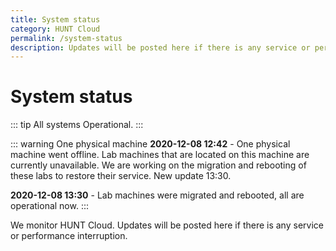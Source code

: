 ```yaml
---
title: System status
category: HUNT Cloud
permalink: /system-status
description: Updates will be posted here if there is any service or performance interruption.
---
```


# System status

::: tip All systems
Operational.
:::

::: warning One physical machine
**2020-12-08 12:42** - One physical machine went offline. Lab machines that are located on this machine are currently unavailable. We are working on the migration and rebooting of these labs to restore their service. New update 13:30.

**2020-12-08 13:30** - Lab machines were migrated and rebooted, all are operational now.
:::


<!--

::: tip All systems
Operational.
:::


# Colors

- Green = operational.
- Yellow = reduced performance.
- Red = some or all services are inaccessible.


# Example statement

Reduced performance reported. We are investigating. Next update expected 14:30.


# Statement construction

1. State what's reported, such as
   - Reduced performance reported.
   - Inaccessible labs reported.
   - Connection difficulties reported.

2. State what we are doing, such as
   - We are investigating.
   - We will start to investigate first thing in the morning.

3. State next expected info update, such as
   - Next update expected (e.g. 30 min after statement)

# Color examples

::: tip All systems
Operational
:::

::: warning All systems
**2020-00-00 22:46** - Reduced performance reported. We are investigating. Next update expected 23:30.
:::

::: danger Lab access
**2020-00-00 22:46** - Some labs are inaccsessible. We are investigating. Next update expected 23:30.
:::

::: danger All systems
Shut off.
:::

-->

We monitor HUNT Cloud. Updates will be posted here if there is any service or performance interruption.

